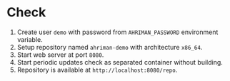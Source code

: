 # Check

1. Create user `demo` with password from `AHRIMAN_PASSWORD` environment variable.
2. Setup repository named `ahriman-demo` with architecture `x86_64`.
3. Start web server at port `8080`.
4. Start periodic updates check as separated container without building.
5. Repository is available at `http://localhost:8080/repo`.
